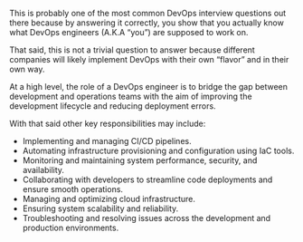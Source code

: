 This is probably one of the most common DevOps interview questions out there because by answering it correctly, you show that you actually know what DevOps engineers (A.K.A “you”) are supposed to work on.

That said, this is not a trivial question to answer because different companies will likely implement DevOps with their own “flavor” and in their own way.

At a high level, the role of a DevOps engineer is to bridge the gap between development and operations teams with the aim of improving the development lifecycle and reducing deployment errors. 

With that said other key responsibilities may include:

- Implementing and managing CI/CD pipelines.
- Automating infrastructure provisioning and configuration using IaC tools.
- Monitoring and maintaining system performance, security, and availability.
- Collaborating with developers to streamline code deployments and ensure smooth operations.
- Managing and optimizing cloud infrastructure.
- Ensuring system scalability and reliability.
- Troubleshooting and resolving issues across the development and production environments.
